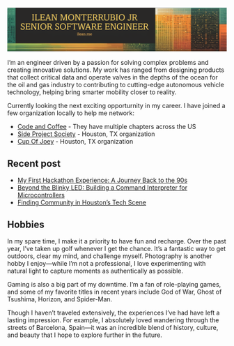 ![MyBanner](/images/myBanner.png)

I’m an engineer driven by a passion for solving complex problems and creating innovative solutions. My work has ranged from designing products that collect critical data and operate valves in the depths of the ocean for the oil and gas industry to contributing to cutting-edge autonomous vehicle technology, helping bring smarter mobility closer to reality.

Currently looking the next exciting opporturnity in my career. I have joined a few organization locally to help me network:
- [Code and Coffee](https://www.codeandcoffee.org) - They have multiple chapters across the US
- [Side Project Society](https://www.sideprojectsociety.com) - Houston, TX organization
- [Cup Of Joey](https://www.cupofjoey.org/) - Houston, TX organization

## Recent post
<!-- BLOG-POST-LIST:START -->
- [My First Hackathon Experience: A Journey Back to the 90s](https://ilean.me/blog/my-first-hackathon-experience_-a-journey-back-to-the-90s/)
- [Beyond the Blinky LED: Building a Command Interpreter for Microcontrollers](https://ilean.me/blog/beyond-the-blinky-led_-building-a-command-interpreter-for-microcontrollers/)
- [Finding Community in Houston’s Tech Scene](https://ilean.me/blog/finding-community-in-houstons-tech-scene/)
<!-- BLOG-POST-LIST:END -->

## Hobbies
In my spare time, I make it a priority to have fun and recharge. Over the past year, I’ve taken up golf whenever I get the chance. It’s a fantastic way to get outdoors, clear my mind, and challenge myself. Photography is another hobby I enjoy—while I’m not a professional, I love experimenting with natural light to capture moments as authentically as possible.

Gaming is also a big part of my downtime. I’m a fan of role-playing games, and some of my favorite titles in recent years include God of War, Ghost of Tsushima, Horizon, and Spider-Man.

Though I haven’t traveled extensively, the experiences I’ve had have left a lasting impression. For example, I absolutely loved wandering through the streets of Barcelona, Spain—it was an incredible blend of history, culture, and beauty that I hope to explore further in the future.

